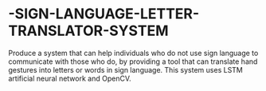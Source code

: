 # -SIGN-LANGUAGE-LETTER-TRANSLATOR-SYSTEM
Produce a system that can help individuals who do not use sign language to communicate with those who do, by providing a tool that can translate hand gestures into letters or words in sign language.  This system uses LSTM artificial neural network and OpenCV.
